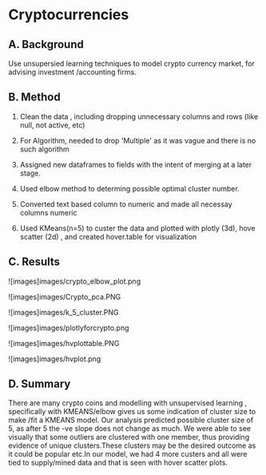 # Cryptocurrencies

## A. Background

Use unsupersied learning techniques to model crypto currency market,
for advising investment /accounting firms.

## B. Method

1. Clean the data , including dropping unnecessary columns and rows
(like null, not active, etc)

2. For Algorithm, needed to drop 'Multiple' as it was vague and there 
is no such algorithm

3. Assigned new dataframes to fields with the intent of merging at a later stage.

4. Used elbow method to determing possible optimal cluster number.

5. Converted text based column to numeric and made all necessay columns
numeric

6. Used KMeans(n=5) to custer the data and plotted with plotly (3d), hove scatter (2d) , 
and created hover.table for visualization

## C. Results

![images]images/crypto_elbow_plot.png

![images]images/Crypto_pca.PNG

![images]images/k_5_cluster.PNG

![images]images/plotlyforcrypto.png

![images]images/hvplottable.PNG

![images]images/hvplot.png

## D. Summary

There are many crypto coins and modelling with unsupervised learning , 
specifically with KMEANS/elbow gives us some indication of cluster size
to make /fit a KMEANS model.  Our analysis predicted possible cluster size of 5, 
as after 5 the -ve slope does not change as much. We were able to see visually 
that some outliers are clustered with one member, thus providing evidence of 
unique clusters.These clusters may be the desired outcome as it could be popular
etc.In our model, we had 4 more custers and all were tied to supply/mined  data
and that is seen with hover scatter plots.
